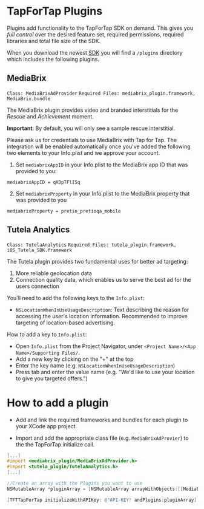 # TapForTap Plugins
Plugins add functionality to the TapForTap SDK on demand.
This gives you *full control* over the desired feature set, required permissions, required libraries and total file size of the SDK.

When you download the newest [SDK](https://github.com/tapfortap/iOS/archive/master.zip) you will find a `/plugins` directory which includes the following plugins.

## MediaBrix
`Class: MediaBrixAdProvider` `Required Files: mediabrix_plugin.framework, MediaBrix.bundle`

The MediaBrix plugin provides video and branded interstitials for the *Rescue* and *Achievement* moment.

**Important**: By default, you will only see a sample rescue interstitial.

Please ask us for credentials to use MediaBrix with Tap for Tap. The integration will be enabled automatically once you've added the following two elements to your Info.plist and we approve your account.

1. Set `mediabrixAppID` in your Info.plist to the MediaBrix app ID that was provided to you:

```
mediabrixAppID = qXDpTFlISq
```

2. Set `mediabrixProperty` in your Info.plist to the MediaBrix property that was provided to you

```
mediabrixProperty = pretio_pretioqa_mobile
```


## Tutela Analytics
`Class: TutelaAnalytics` `Required Files: tutela_plugin.framework, iOS_Tutela_SDK.framework`

The Tutela plugin provides two fundamental uses for better ad targeting:
1. More reliable geolocation data
2. Connection quality data, which enables us to serve the best ad for the users connection

You'll need to add the following keys to the `Info.plist`:

- `NSLocationWhenInUseUsageDescription`: Text describing the reason for accessing the user's location information. Recommended to improve targeting of location-based advertising.

How to add a key to `Info.plist`:

- Open `Info.plist` from the Project Navigator, under `<Project Name>/<App Name>/Supporting Files/`.
- Add a new key by clicking on the "+" at the top
- Enter the key name (e.g. `NSLocationWhenInUseUsageDescription`)
- Press tab and enter the value name (e.g. "We'd like to use your location to give you targeted offers.")

<!---
## Kiip
`Class: KiipAdProvider`
--->

# How to add a plugin

- Add and link the required frameworks and bundles for each plugin to your XCode app project.

- Import and add the appropriate class file (e.g. `MediaBrixAdProvier`) to the the TapForTap.initialize call.

```objective-c
[...]
#import <mediabrix_plugin/MediaBrixAdProvider.h>
#import <tutela_plugin/TutelaAnalytics.h>
[...]

//Create an array with the Plugins you want to use
NSMutableArray *pluginArray = [NSMutableArray arrayWithObjects:[[MediaBrixAdProvider alloc]init], [[TutelaAnalytics alloc] init], nil];

[TFTTapForTap initializeWithAPIKey: @"API-KEY" andPlugins:pluginArray];
```
<!---
# How to build your own plugin
[TBD]
--->
